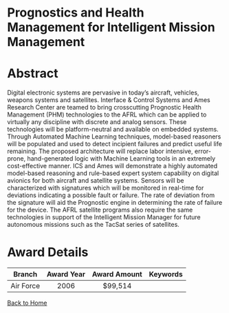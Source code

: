
Prognostics and Health Management for Intelligent Mission Management
====================================================================

# Abstract


Digital electronic systems are pervasive in today’s aircraft, vehicles, weapons systems and satellites.  Interface & Control Systems and Ames Research Center are teamed to bring crosscutting Prognostic Health Management (PHM) technologies to the AFRL which can be applied to virtually any discipline with discrete and analog sensors.  These technologies will be platform-neutral and available on embedded systems.  Through Automated Machine Learning techniques, model-based reasoners will be populated and used to detect incipient failures and predict useful life remaining. The proposed architecture will replace labor intensive, error-prone, hand-generated logic with Machine Learning tools in an extremely cost-effective manner.  ICS and Ames will demonstrate a highly automated model-based reasoning and rule-based expert system capability on digital avionics for both aircraft and satellite systems.  Sensors will be characterized with signatures which will be monitored in real-time for deviations indicating a possible fault or failure.  The rate of deviation from the signature will aid the Prognostic engine in determining the rate of failure for the device.  The AFRL satellite programs also require the same technologies in support of the Intelligent Mission Manager for future autonomous missions such as the TacSat series of satellites.  

# Award Details

|Branch|Award Year|Award Amount|Keywords|
| :---: | :---: | :---: | :---: |
|Air Force|2006|$99,514||
  
  


[Back to Home](https://github.com/chrischow/dod_sbir_awards/CC/#1297)